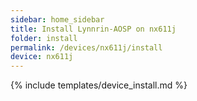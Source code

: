 ```yaml
---
sidebar: home_sidebar
title: Install Lynnrin-AOSP on nx611j
folder: install
permalink: /devices/nx611j/install
device: nx611j
---
```

{% include templates/device_install.md %}
